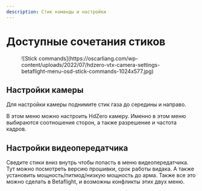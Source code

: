```yaml
---
description: Стик команды и настройки
--- 
```


# Доступные сочетания стиков

<figure markdown>
![Stick commands](https://oscarliang.com/wp-content/uploads/2022/07/hdzero-vtx-camera-settings-betaflight-menu-osd-stick-commands-1024x577.jpg)
</figure>

## Настройки камеры

Для настройки камеры поднимите стик газа до середины и направо.

В этом меню можно настроить HdZero камеру. 
Именно в этом меню выбираются соотношения сторон, а также разрешение и частота кадров. 

## Настройки видеопередатчика

Сведите стики вниз внутрь чтобы попасть в меню видеопередатчика.
Тут можно посмотреть версию прошивки, срок работы видака.
А также установить мощность/питмод/низкую мощность до арма. 
Также все это можно сделать в Betaflight, и возможны конфликты этих двух меню.
